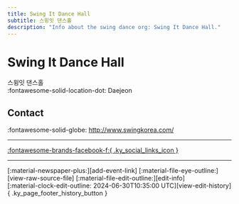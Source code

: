 ```yaml
---
title: Swing It Dance Hall
subtitle: 스윙잇 댄스홀
description: "Info about the swing dance org: Swing It Dance Hall."
---
```


# Swing It Dance Hall

스윙잇 댄스홀  
:fontawesome-solid-location-dot: Daejeon  


## Contact

:fontawesome-solid-globe: <http://www.swingkorea.com/>  

---

 [:fontawesome-brands-facebook-f:{ .ky_social_links_icon }](https://www.facebook.com/swingitdancehalldaejeon)

---

<div class="ky_page_footer" markdown>
<div class="ky_page_footer_trailing" markdown="span">
[:material-newspaper-plus:][add-event-link]
[:material-file-eye-outline:][view-raw-source-file]
[:material-file-edit-outline:][edit-info]
</div>
<div class="ky_page_footer_leading" markdown="span">
[:material-clock-edit-outline: 2024-06-30T10:35:00 UTC][view-edit-history]{ .ky_page_footer_history_button }
</div>
</div>

[add-event-link]: https://github.com/swingdance/events/issues/new?assignees=&labels=add+event&projects=&template=02-add_entity.yml&title=%5Bko_KR%5D%20Add%20Event%3A%20%3CName%3E&region=ko_KR&province=Daejeon&city=Daejeon&org_id=swing-it-dance-hall "Add Event"
[view-raw-source-file]: https://github.com/swingdance/orgs/blob/main/ko_KR/swing-it-dance-hall.json "View Raw Source File"
[edit-info]: https://github.com/swingdance/orgs/issues/new?assignees=&labels=update+org&projects=&template=03-update_entity.yml&title=%5Bko_KR%5D%20Update%20Org%3A%20Swing%20It%20Dance%20Hall&region=ko_KR&id=swing-it-dance-hall&name=Swing%20It%20Dance%20Hall "Edit Info"

[view-edit-history]: https://github.com/swingdance/orgs/commits/main/ko_KR/swing-it-dance-hall.json "View Edit History"
